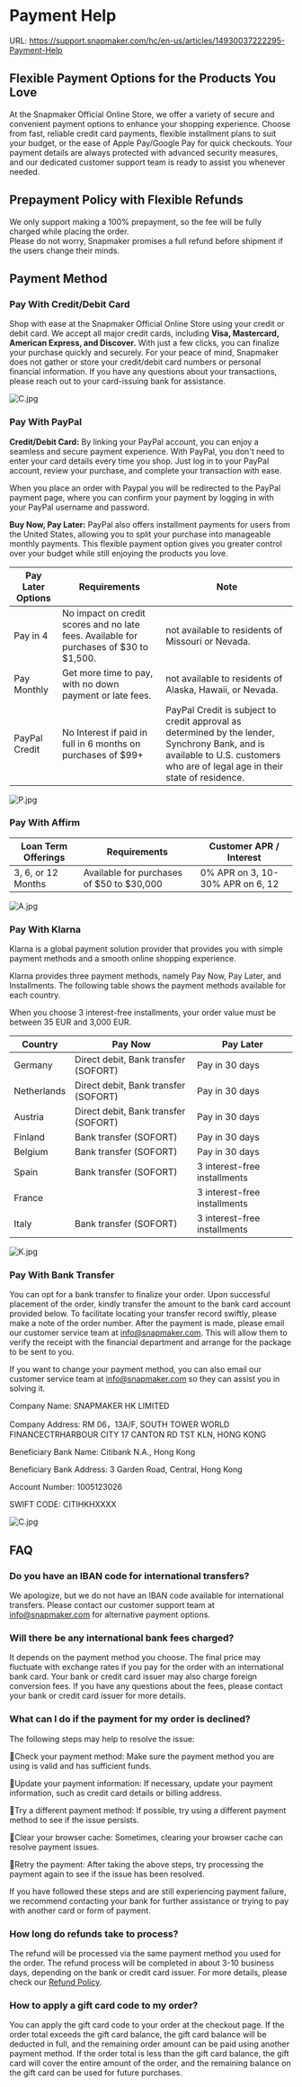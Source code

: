 # Payment Help

URL: https://support.snapmaker.com/hc/en-us/articles/14930037222295-Payment-Help

##  **Flexible Payment Options for the Products You Love**

At the Snapmaker Official Online Store, we offer a variety of secure and convenient payment options to enhance your shopping experience. Choose from fast, reliable credit card payments, flexible installment plans to suit your budget, or the ease of Apple Pay/Google Pay for quick checkouts. Your payment details are always protected with advanced security measures, and our dedicated customer support team is ready to assist you whenever needed.

##  **Prepayment Policy with Flexible Refunds**

We only support making a 100% prepayment, so the fee will be fully charged while placing the order.  
Please do not worry, Snapmaker promises a full refund before shipment if the users change their minds.

##  **Payment Method**

###  **Pay With Credit/Debit Card**

Shop with ease at the Snapmaker Official Online Store using your credit or debit card. We accept all major credit cards, including **Visa, Mastercard, American Express, and Discover.** With just a few clicks, you can finalize your purchase quickly and securely. For your peace of mind, Snapmaker does not gather or store your credit/debit card numbers or personal financial information. If you have any questions about your transactions, please reach out to your card-issuing bank for assistance.

![C.jpg](https://support.snapmaker.com/hc/article_attachments/29924840160151)

###  **Pay With PayPal**

**Credit/Debit Card:** By linking your PayPal account, you can enjoy a seamless and secure payment experience. With PayPal, you don't need to enter your card details every time you shop. Just log in to your PayPal account, review your purchase, and complete your transaction with ease.

When you place an order with Paypal you will be redirected to the PayPal payment page, where you can confirm your payment by logging in with your PayPal username and password.

**Buy Now, Pay Later:** PayPal also offers installment payments for users from the United States, allowing you to split your purchase into manageable monthly payments. This flexible payment option gives you greater control over your budget while still enjoying the products you love.

**Pay Later Options** |  **Requirements** |  **Note**  
---|---|---  
Pay in 4 |  No impact on credit scores and no late fees. Available for purchases of $30 to $1,500. |  not available to residents of Missouri or Nevada.  
Pay Monthly |  Get more time to pay, with no down payment or late fees. |  not available to residents of Alaska, Hawaii, or Nevada.  
PayPal Credit |  No Interest if paid in full in 6 months on purchases of $99+ |  PayPal Credit is subject to credit approval as determined by the lender, Synchrony Bank, and is available to U.S. customers who are of legal age in their state of residence.  
  
![P.jpg](https://support.snapmaker.com/hc/article_attachments/29924940778007)

###  **Pay With Affirm**

**Loan Term Offerings** |  **Requirements** |  **Customer APR / Interest**  
---|---|---  
3, 6, or 12 Months |  Available for purchases of $50 to $30,000 |  0% APR on 3, 10-30% APR on 6, 12  
  
![A.jpg](https://support.snapmaker.com/hc/article_attachments/29924940778519)

###  **Pay With Klarna**

Klarna is a global payment solution provider that provides you with simple payment methods and a smooth online shopping experience.

Klarna provides three payment methods, namely Pay Now, Pay Later, and Installments. The following table shows the payment methods available for each country.

When you choose 3 interest-free installments, your order value must be between 35 EUR and 3,000 EUR.

**Country** |  **Pay Now** |  **Pay Later**  
---|---|---  
Germany |  Direct debit, Bank transfer (SOFORT) |  Pay in 30 days  
Netherlands |  Direct debit, Bank transfer (SOFORT) |  Pay in 30 days  
Austria |  Direct debit, Bank transfer (SOFORT) |  Pay in 30 days  
Finland |  Bank transfer (SOFORT) |  Pay in 30 days  
Belgium |  Bank transfer (SOFORT) |  Pay in 30 days  
Spain |  Bank transfer (SOFORT) |  3 interest-free installments  
France |  |  3 interest-free installments  
Italy |  Bank transfer (SOFORT) |  3 interest-free installments  
  
![K.jpg](https://support.snapmaker.com/hc/article_attachments/29924940778903)

### **Pay With Bank Transfer**

You can opt for a bank transfer to finalize your order. Upon successful placement of the order, kindly transfer the amount to the bank card account provided below. To facilitate locating your transfer record swiftly, please make a note of the order number. After the payment is made, please email our customer service team at [info@snapmaker.com](mailto:info@snapmaker.com). This will allow them to verify the receipt with the financial department and arrange for the package to be sent to you.

If you want to change your payment method, you can also email our customer service team at [info@snapmaker.com](mailto:info@snapmaker.com) so they can assist you in solving it.

Company Name: SNAPMAKER HK LIMITED

Company Address: RM 06，13A/F, SOUTH TOWER WORLD FINANCECTRHARBOUR CITY 17 CANTON RD TST KLN, HONG KONG

Beneficiary Bank Name: Citibank N.A., Hong Kong

Beneficiary Bank Address: 3 Garden Road, Central, Hong Kong

Account Number: 1005123026

SWIFT CODE: CITIHKHXXXX

![C.jpg](https://support.snapmaker.com/hc/article_attachments/29924840160151)

##  **FAQ**

###  **Do you have an IBAN code for international transfers?**

We apologize, but we do not have an IBAN code available for international transfers. Please contact our customer support team at [info@snapmaker.com](mailto:info@snapmaker.com) for alternative payment options. 

###  **Will there be any international bank fees charged?**

It depends on the payment method you choose. The final price may fluctuate with exchange rates if you pay for the order with an international bank card. Your bank or credit card issuer may also charge foreign conversion fees. If you have any questions about the fees, please contact your bank or credit card issuer for more details. 

###  **What can I do if the payment for my order is declined?**

The following steps may help to resolve the issue:

🔎Check your payment method: Make sure the payment method you are using is valid and has sufficient funds.

🔎Update your payment information: If necessary, update your payment information, such as credit card details or billing address.

🔎Try a different payment method: If possible, try using a different payment method to see if the issue persists.

🔎Clear your browser cache: Sometimes, clearing your browser cache can resolve payment issues.

🔎Retry the payment: After taking the above steps, try processing the payment again to see if the issue has been resolved.

If you have followed these steps and are still experiencing payment failure, we recommend contacting your bank for further assistance or trying to pay with another card or form of payment.

###  **How long do refunds take to process?**

The refund will be processed via the same payment method you used for the order. The refund process will be completed in about 3-10 business days, depending on the bank or credit card issuer. For more details, please check our [Refund Policy](https://support.snapmaker.com/hc/en-us/articles/360054262534).

###  **How to apply a gift card code to my order?**

You can apply the gift card code to your order at the checkout page. If the order total exceeds the gift card balance, the gift card balance will be deducted in full, and the remaining order amount can be paid using another payment method. If the order total is less than the gift card balance, the gift card will cover the entire amount of the order, and the remaining balance on the gift card can be used for future purchases.
